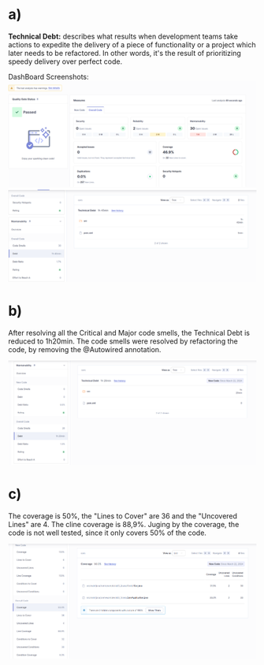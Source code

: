 # a)
**Technical Debt:** describes what results when development teams take actions to expedite the delivery of a piece of functionality or a project which later needs to be refactored. In other words, it's the result of prioritizing speedy delivery over perfect code.

DashBoard Screenshots:
![Dashboard1](img1.png)
![Dashboard2](img2.png)

# b) 

After resolving all the Critical and Major code smells, the Technical Debt is reduced to 1h20min. The code smells were resolved by refactoring the code, by removing the @Autowired annotation.

![Dashboard3](img3.png)

# c)

The coverage is 50%, the "Lines to Cover" are 36 and the "Uncovered Lines" are 4. The cline coverage is 88,9%.
Juging by the coverage, the code is not well tested, since it only covers 50% of the code.

![Dashboard4](img4.png)